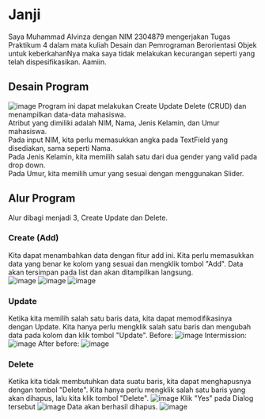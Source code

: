 # Janji
Saya Muhammad Alvinza dengan NIM 2304879 mengerjakan Tugas Praktikum 4 dalam mata kuliah Desain dan Pemrograman Berorientasi Objek untuk keberkahanNya maka saya tidak melakukan kecurangan seperti yang telah dispesifikasikan. Aamiin.

## Desain Program
![image](https://github.com/user-attachments/assets/5d5a9b40-14b7-4bc4-bed2-2fa7dce5f028)
Program ini dapat melakukan Create Update Delete (CRUD) dan menampilkan data-data mahasiswa.  
Atribut yang dimiliki adalah NIM, Nama, Jenis Kelamin, dan Umur mahasiswa.  
Pada input NIM, kita perlu memasukkan angka pada TextField yang disediakan, sama seperti Nama.  
Pada Jenis Kelamin, kita memilih salah satu dari dua gender yang valid pada drop down.  
Pada Umur, kita memilih umur yang sesuai dengan menggunakan Slider.  

## Alur Program
Alur dibagi menjadi 3, Create Update dan Delete.  
### Create (Add)
Kita dapat menambahkan data dengan fitur add ini. Kita perlu memasukkan data yang benar ke kolom yang sesuai dan mengklik tombol "Add". Data akan tersimpan pada list dan akan ditampilkan langsung.  
![image](https://github.com/user-attachments/assets/7cabea54-10b1-4be0-8850-9eb53c77ae50)
![image](https://github.com/user-attachments/assets/a594bb84-c4a6-4986-a368-4893b2e687ce)
![image](https://github.com/user-attachments/assets/08c6658d-2c99-456f-8c42-5d68ae2a6598)
### Update
Ketika kita memilih salah satu baris data, kita dapat memodifikasinya dengan Update. Kita hanya perlu mengklik salah satu baris dan mengubah data pada kolom dan klik tombol "Update".
Before:
![image](https://github.com/user-attachments/assets/15ef276a-c8ad-4fb3-a8fd-981062044128)
Intermission:
![image](https://github.com/user-attachments/assets/0e1110f0-0a73-49c2-b24a-20a6eb84a088)
After before:
![image](https://github.com/user-attachments/assets/92a33422-a211-492c-b8a7-7344a7007701)
### Delete
Ketika kita tidak membutuhkan data suatu baris, kita dapat menghapusnya dengan tombol "Delete". Kita hanya perlu mengklik salah satu baris yang akan dihapus, lalu kita klik tombol "Delete".
![image](https://github.com/user-attachments/assets/7d85c171-5eb8-445e-8011-657f2062aa6d)
Klik "Yes" pada Dialog tersebut
![image](https://github.com/user-attachments/assets/27fdcc90-a0f2-48d1-ab7f-057639e86699)
Data akan berhasil dihapus.
![image](https://github.com/user-attachments/assets/b07a9d8d-d754-46a7-b98f-1e6fd3076697)
